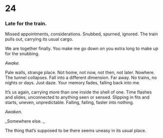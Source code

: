 # 24

### Late for the train.

Missed appointments, considerations. Snubbed, spurned, ignored. The train pulls out, carrying its usual cargo.

We are together finally. You make me go down on you extra long to make up for the snubbing. 

_Awake._ 

Pale walls, strange place. Not home, not now, not then, not later. Nowhere. The tunnel collapses. Fall into a different dimension. Far away. No trains, no nights or days. Just daze. Your memory fades, falling back into me. 

It’s us again, carrying more than one inside the shell of one. Time flashes and slides, unconnected to anything seen or sensed. Slipping in fits and starts, uneven, unpredictable. Falling, falling, faster into nothing. 

_Awaken._

_Somewhere else. _

The thing that’s supposed to be there seems uneasy in its usual place.